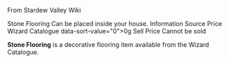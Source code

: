 From Stardew Valley Wiki

Stone Flooring Can be placed inside your house. Information Source Price Wizard Catalogue data-sort-value="0"&gt;0g Sell Price Cannot be sold

**Stone Flooring** is a decorative flooring item available from the Wizard Catalogue.